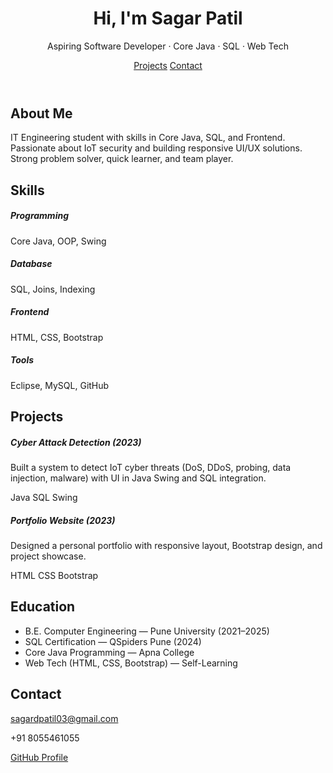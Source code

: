 

<body>

<!-- HERO -->
<header class="hero">
  <div class="container">
    <h1 class="animate__animated animate__fadeInDown">Hi, I'm <span class="fw-bold">Sagar Patil</span></h1>
    <p class="lead animate__animated animate__fadeInUp">Aspiring Software Developer · Core Java · SQL · Web Tech</p>
    <div class="mt-4">
      <a href="#projects" class="btn btn-light btn-lg me-2"><i class="bi bi-diagram-3"></i> Projects</a>
      <a href="#contact" class="btn btn-outline-light btn-lg"><i class="bi bi-envelope"></i> Contact</a>
    </div>
  </div>
</header>

<!-- ABOUT -->
<section id="about" class="py-5">
  <div class="container" data-aos="fade-up">
    <h2 class="section-title text-center">About Me</h2>
    <p class="text-center w-75 mx-auto">IT Engineering student with skills in Core Java, SQL, and Frontend. Passionate about IoT security and building responsive UI/UX solutions. Strong problem solver, quick learner, and team player.</p>
  </div>
</section>

<!-- SKILLS -->
<section id="skills" class="py-5 bg-light">
  <div class="container">
    <h2 class="section-title text-center">Skills</h2>
    <div class="row text-center g-4">
      <div class="col-md-3" data-aos="zoom-in">
        <i class="bi bi-code-slash fs-1 text-primary"></i>
        <h5 class="mt-2">Programming</h5>
        <p>Core Java, OOP, Swing</p>
      </div>
      <div class="col-md-3" data-aos="zoom-in" data-aos-delay="100">
        <i class="bi bi-database fs-1 text-primary"></i>
        <h5 class="mt-2">Database</h5>
        <p>SQL, Joins, Indexing</p>
      </div>
      <div class="col-md-3" data-aos="zoom-in" data-aos-delay="200">
        <i class="bi bi-window-sidebar fs-1 text-primary"></i>
        <h5 class="mt-2">Frontend</h5>
        <p>HTML, CSS, Bootstrap</p>
      </div>
      <div class="col-md-3" data-aos="zoom-in" data-aos-delay="300">
        <i class="bi bi-tools fs-1 text-primary"></i>
        <h5 class="mt-2">Tools</h5>
        <p>Eclipse, MySQL, GitHub</p>
      </div>
    </div>
  </div>
</section>

<!-- PROJECTS -->
<section id="projects" class="py-5">
  <div class="container">
    <h2 class="section-title text-center">Projects</h2>
    <div class="row g-4">
      <div class="col-md-6" data-aos="fade-right">
        <div class="card h-100 shadow-sm">
          <div class="card-body">
            <h5 class="card-title">Cyber Attack Detection (2023)</h5>
            <p class="card-text">Built a system to detect IoT cyber threats (DoS, DDoS, probing, data injection, malware) with UI in Java Swing and SQL integration.</p>
            <span class="badge bg-primary">Java</span>
            <span class="badge bg-secondary">SQL</span>
            <span class="badge bg-success">Swing</span>
          </div>
        </div>
      </div>
      <div class="col-md-6" data-aos="fade-left">
        <div class="card h-100 shadow-sm">
          <div class="card-body">
            <h5 class="card-title">Portfolio Website (2023)</h5>
            <p class="card-text">Designed a personal portfolio with responsive layout, Bootstrap design, and project showcase.</p>
            <span class="badge bg-warning text-dark">HTML</span>
            <span class="badge bg-info text-dark">CSS</span>
            <span class="badge bg-dark">Bootstrap</span>
          </div>
        </div>
      </div>
    </div>
  </div>
</section>

<!-- EDUCATION -->
<section id="education" class="py-5 bg-light">
  <div class="container" data-aos="fade-up">
    <h2 class="section-title text-center">Education</h2>
    <ul class="list-group list-group-flush w-75 mx-auto">
      <li class="list-group-item">B.E. Computer Engineering — Pune University (2021–2025)</li>
      <li class="list-group-item">SQL Certification — QSpiders Pune (2024)</li>
      <li class="list-group-item">Core Java Programming — Apna College</li>
      <li class="list-group-item">Web Tech (HTML, CSS, Bootstrap) — Self-Learning</li>
    </ul>
  </div>
</section>

<!-- CONTACT -->
<section id="contact" class="py-5">
  <div class="container" data-aos="fade-up">
    <h2 class="section-title text-center">Contact</h2>
    <div class="row justify-content-center">
      <div class="col-md-6 text-center">
        <p><i class="bi bi-envelope me-2"></i><a href="mailto:sagardpatil03@gmail.com">sagardpatil03@gmail.com</a></p>
        <p><i class="bi bi-phone me-2"></i>+91 8055461055</p>
        <p><i class="bi bi-github me-2"></i><a href="https://github.com/YOUR_GITHUB" target="_blank">GitHub Profile</a></p>
      </div>
    </div>
  </div>
</section>

<!-- FOOTER -->
<footer class="py-3 text-center">

</body>
</html>
